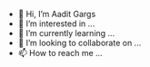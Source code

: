 - 👋 Hi, I’m Aadit Gargs
- 👀 I’m interested in ...
- 🌱 I’m currently learning ...
- 💞️ I’m looking to collaborate on ...
- 📫 How to reach me ...

<!---
aaditgargs/aaditgargs is a ✨ special ✨ repository because its `README.md` (this file) appears on your GitHub profile.
You can click the Preview link to take a look at your changes.
--->
